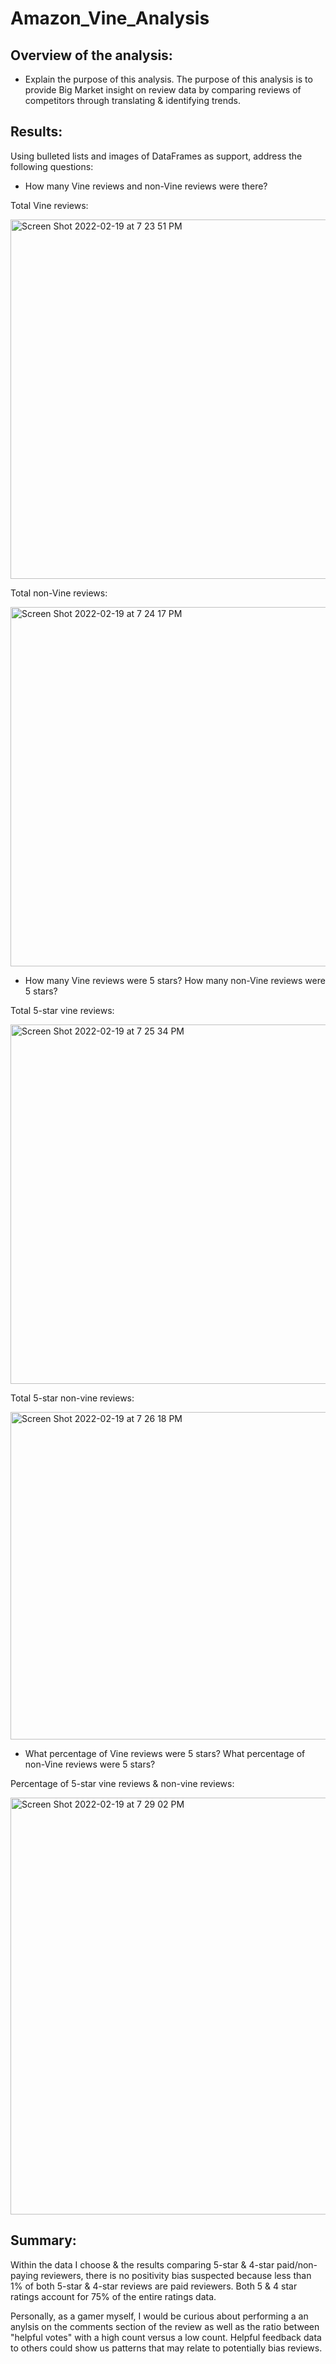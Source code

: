 # Amazon_Vine_Analysis

## Overview of the analysis: 
* Explain the purpose of this analysis.
The purpose of this analysis is to provide Big Market insight on review data by comparing reviews of competitors through translating & identifying trends. 

## Results: 
Using bulleted lists and images of DataFrames as support, address the following questions:

* How many Vine reviews and non-Vine reviews were there?

Total Vine reviews: 

<img width="575" alt="Screen Shot 2022-02-19 at 7 23 51 PM" src="https://user-images.githubusercontent.com/91990957/154823642-0b5d2fc7-c46e-487f-b9ea-f915f672eab2.png">

Total non-Vine reviews:

<img width="575" alt="Screen Shot 2022-02-19 at 7 24 17 PM" src="https://user-images.githubusercontent.com/91990957/154823651-6926b332-00b5-4960-9991-dc56c564581f.png">

* How many Vine reviews were 5 stars? How many non-Vine reviews were 5 stars?

Total 5-star vine reviews:

<img width="575" alt="Screen Shot 2022-02-19 at 7 25 34 PM" src="https://user-images.githubusercontent.com/91990957/154823669-2d03315b-368b-42e0-91ba-847cad9f81dd.png">

Total 5-star non-vine reviews:

<img width="524" alt="Screen Shot 2022-02-19 at 7 26 18 PM" src="https://user-images.githubusercontent.com/91990957/154823687-91cbeb20-ff45-4d35-8627-6e04795d1b91.png">

* What percentage of Vine reviews were 5 stars? What percentage of non-Vine reviews were 5 stars?

Percentage of 5-star vine reviews & non-vine reviews:

<img width="667" alt="Screen Shot 2022-02-19 at 7 29 02 PM" src="https://user-images.githubusercontent.com/91990957/154823734-b7077d57-9e75-459f-a3d1-7035be0a904a.png">

## Summary: 

Within the data I choose & the results comparing 5-star & 4-star paid/non-paying reviewers, there is no positivity bias suspected because less than 1% of both 5-star & 4-star reviews are paid reviewers. 
Both 5 & 4 star ratings account for 75% of the entire ratings data.

Personally, as a gamer myself, I would be curious about performing a an anylsis on the comments section of the review as well as the ratio between "helpful votes" with a high count versus a low count. Helpful feedback data to others could show us patterns that may relate to potentially bias reviews.
